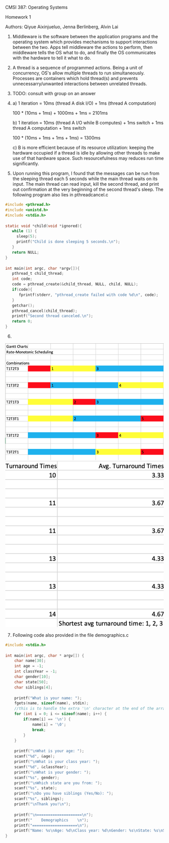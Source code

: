 
CMSI 387: Operating Systems

Homework 1

Authors: Qiyue Aixinjueluo, Jenna Berlinberg, Alvin Lai

1. Middleware is the software between the application programs and the operating system which provides mechanisms to support interactions between the two. Apps tell middleware the actions to perform, then middleware tells the OS what to do, and finally the OS communicates with the hardware to tell it what to do.

2. A thread is a sequence of programmed actions. Being a unit of concurrency, OS's allow multiple threads to run simultaneously. Processes are containers which hold thread(s) and prevents unnecessarry/unwanted interactions between unrelated threads.

3. TODO: consult with group on an answer

4. a) 1 iteration = 10ms (thread A disk I/O) + 1ms (thread A computation)

    100 * (10ms + 1ms) + 1000ms + 1ms = 2101ms

    b) 1 iteration = 10ms (thread A I/O while B computes) + 1ms switch + 1ms thread A computation + 1ms switch

    100 * (10ms + 1ms + 1ms + 1ms) = 1300ms

    c) B is more efficient because of its resource utilization: keeping the hardware occupied if a thread is idle by allowing other threads to make use of that hardware space. Such resourcefulness may reduces run time significantly.

5. Upon running this program, I found that the messages can be run from the sleeping thread each 5 seconds while the main thread waits on its input. The main thread can read input, kill the second thread, and print out confirmation at the very beginning of the second thread's sleep. The following program also lies in pthreadcancel.c
```c
#include <pthread.h>
#include <unistd.h>
#include <stdio.h>

static void *child(void *ignored){
   while (1) {
     sleep(5);
     printf("Child is done sleeping 5 seconds.\n");
   }
   return NULL;
}

int main(int argc, char *argv[]){
   pthread_t child_thread;
   int code;
   code = pthread_create(&child_thread, NULL, child, NULL);
   if(code){
      fprintf(stderr, "pthread_create failed with code %d\n", code);
   }
   getchar();
   pthread_cancel(child_thread);
   printf("Second thread canceled.\n");
   return 0;
}
```

6.
  ![](problem6chart.png)
    ![](problem6table.png)

7. Following code also provided in the file demographics.c
```c
#include <stdio.h>

int main(int argc, char * argv[]) {
    char name[30];
    int age = -1;
    int classYear = -1;
    char gender[10];
    char state[50];
    char siblings[4];

    printf("What is your name: ");
    fgets(name, sizeof(name), stdin);
    //this is to handle the extra '\n' character at the end of the array
    for (int i = 0; i <= sizeof(name); i++) {
        if(name[i] == '\n') {
            name[i] = '\0';
            break;
        }
    }

    printf("\nWhat is your age: ");
    scanf("%d", &age);
    printf("\nWhat is your class year: ");
    scanf("%d", &classYear);
    printf("\nWhat is your gender: ");
    scanf("%s", gender);
    printf("\nWhich state are you from: ");
    scanf("%s", state);
    printf("\nDo you have siblings (Yes/No): ");
    scanf("%s", siblings);
    printf("\nThank you!\n");

    printf("\n====================\n");
    printf("    Demographics    \n");
    printf("====================\n");
    printf("Name: %s\nAge: %d\nClass year: %d\nGender: %s\nState: %s\nSiblings: %s\n\n", name, age, classYear, gender, state, siblings);
}
```
